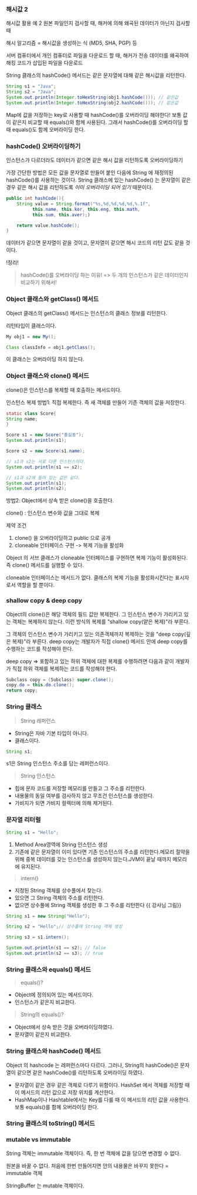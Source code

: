 ### 해시값 2

해시값 활용 예 2
원본 파일인지 검사할 때, 해커에 의해 왜곡된 데이터가 아닌지 검사할 때

해시 알고리즘 = 해시값을 생성하는 식 (MD5, SHA, PGP) 등

서버 컴퓨터에서 개인 컴퓨터로 파일을 다운로드 할 때, 해커가 전송 데이터를 왜곡하여 해킹 코드가 삽입된 파일을 다운로드

String 클래스의 hashCode() 메서드는 같은 문자열에 대해 같은 해시값을 리턴한다.

```java
String s1 = "Java";
String s2 = "Java";
System.out.println(Integer.toHexString(obj1.hashCode())); // 같은값
System.out.println(Integer.toHexString(obj2.hashCode())); // 같은값

```
Map에 값을 저장하는 key로 사용할 때 hashCode()를 오버라이딩 해야한다!
보통 값이 같은지 비교할 때 equals()와 함께 사용된다.
그래서 hashCode()를 오버라이딩 할 때 equals()도 함께 오버라이딩 한다.

### hashCode() 오버라이딩하기

인스턴스가 다르더라도 데이터가 같으면 같은 해시 값을 리턴하도록 오버라이딩하기

가장 간단한 방법은 모든 값을 문자열로 만들어 붙인 다음에 String 에 재정의된 hashCode()를 사용하는 것이다.
String 클래스에 있는 hashCode() 는 문자열이 같은 경우 같은 해시 값을 리턴하도록 *이미 오버라이딩 되어 있기* 때문이다. 

```java
public int hashCode(){
    String value = String.format("%s,%d,%d,%d,%d,%.1f", 
          this.name, this.kor, this.eng, this.math,
          this.sum, this.aver);)

    return value.hashCode();
}
```
데이터가 같으면 문자열이 같을 것이고, 문자열이 같으면 해시 코드의 리턴 값도 같을 것이다.

!정리!
> hashCode()를 오버라이딩 하는 이유!
=> 두 개의 인스턴스가 같은 데이터인지 비교하기 위해서!

### Object 클래스와 getClass() 메서드

Object 클래스의 getClass() 메서드는 인스턴스의 클래스 정보를 리턴한다.

리턴타입이 클래스이다. 

```java
My obj1 = new My();

Class classInfo = obj1.getClass();
```
 
이 클래스는 오버라이딩 하지 않는다.

### Object 클래스와 clone() 메서드

clone()은 인스턴스를 복제할 때 호출하는 메서드이다.

인스턴스 복제
방법1: 직접 복제한다. 즉 새 객체를 만들어 기존 객체의 값을 저장한다.

```java
static class Score{
String name;
}

Score s1 = new Score("홍길동");
System.out.println(s1);

Score s2 = new Score(s1.name);

// s1과 s2는 서로 다른 인스턴스이다.
System.out.println(s1 == s2);

// s1과 s2에 들어 있는 값은 같다.
System.out.println(s1);
System.out.println(s2);
```

방법2:
Object에서 상속 받은 clone()을 호출한다.

clone() : 인스턴스 변수와 값을 그대로 복제

제약 조건 
1. clone() 을 오버라이딩하고 public 으로 공개
2. cloneable 인터페이스 구현 -> 복제 기능을 활성화

Object 의 서브 클래스가 cloneable 인터페이스를 구현하면 복제 기능이 활성화된다. 즉 clone() 메서드를 실행할 수 있다.

cloneable 인터페이스는 메서드가 없다. 클래스의 복제 기능을 활성화시킨다는 표시자로서 역할을 할 뿐이다.

### shallow copy & deep copy
Object의 clone()은 해당 객체의 필드 값만 복제한다.
그 인스턴스 변수가 가리키고 있는 객체는 복제하지 않는다.
이런 방식의 복제를 "shallow copy(얕은 복제)"라 부른다.

그 객체의 인스턴스 변수가 가리키고 있는 의존객체까지 복제하는 것을 
"deep copy(깊은 복제)"라 부른다.
deep copy는 개발자가 직접 clone() 메서드 안에 
deep copy를 수행하는 코드를 작성해야 한다.

deep copy
=> 포함하고 있는 하위 객체에 대한 복제를 수행하려면 다음과 같이 개발자가 직접 하위 객체를 복제하는 코드를 작성해야 한다.

```java
Subclass copy = (Subclass) super.clone();
copy.do = this.do.clone();
return copy;
```

### String 클래스
> String 레퍼런스
- String은 자바 기본 타입이 아니다.
- 클래스이다.

```java
String s1;
``` 
s1은 String 인스턴스 주소를 담는 레퍼런스이다.

> String 인스턴스
- 힙에 문자 코드를 저장할 메모리를 만들고 그 주소를 리턴한다.
- 내용물의 동일 여부를 검사하지 않고 무조건 인스턴스를 생성한다.
- 가비지가 되면 가비지 컬렉터에 의해 제거된다.


### 문자열 리터럴

```java
String s1 = "Hello";
```

1. Method Area영역에 String 인스턴스 생성
2. 기존에 같은 문자열이 이미 있다면 기존 인스턴스의 주소를 리턴한다.메모리 절약을 위해 중복 데이터를 갖는 인스턴스를 생성하지 않는다.JVM이 끝날 때까지 메모리에 유지된다.

> intern()
- 지정된 String 객체를 상수풀에서 찾는다.
- 있으면 그 String 객체의 주소를 리턴한다.
- 없으면 상수풀에 String 객체를 생성한 후 그 주소를 리턴한다
{{ 강사님 그림}}

```java
String s1 = new String("Hello");

String s2 = "Hello";// 상수풀에 String 객체 생성

String s3 = s1.intern();

System.out.println(s1 == s2); // false
System.out.println(s2 == s3); // true
```

### String 클래스와 equals() 메서드

> equals()?
- Object에 정의되어 있는 메서드이다.
- 인스턴스가 같은지 비교한다.

> String의 equals()?
- Object에서 상속 받은 것을 오버라이딩하였다.
- 문자열이 같은지 비교한다.

### String 클래스와 hashCode() 메서드
Object 의 hashcode 는 레퍼런스마다 다르다.
그러나, String의 hashCode()은 문자열이 같으면 같은 hashCode()를 리턴하도록 오버라이딩 하였다.
- 문자열이 같은 경우 같은 객체로 다루기 위함이다. HashSet 에서 객체를 저장할 때 이 메서드의 리턴 값으로 저장 위치를 계산한다.
- HashMap이나 Hashtable에서는 Key를 다룰 때 이 메서드의 리턴 값을 사용한다. 보통 equals()를 함께 오버라이딩 한다.

### String 클래스의 toString() 메서드



### mutable vs immutable

String 객체는 immutable 객체이다.
즉, 한 번 객체에 값을 담으면 변경할 수 없다.

원본을 바꿀 수 없다.
처음에 한번 만들어지면 안의 내용물은 바꾸지 못한다 = immutable 객체


StringBuffer 는 mutable 객체이다.



